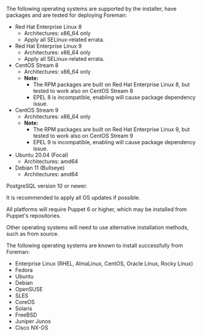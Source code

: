 The following operating systems are supported by the installer, have packages and are tested for deploying Foreman:

* Red Hat Enterprise Linux 8
  * Architectures: x86_64 only
  * Apply all SELinux-related errata.
* Red Hat Enterprise Linux 9
  * Architectures: x86_64 only
  * Apply all SELinux-related errata.
* CentOS Stream 8
  * Architectures: x86_64 only
  * **Note:**
    - The RPM packages are built on Red Hat Enterprise Linux 8, but tested to work also on CentOS Stream 8
    - EPEL 8 is incompatible, enabling will cause package dependency issue.
* CentOS Stream 9
  * Architectures: x86_64 only
  * **Note:**
    - The RPM packages are built on Red Hat Enterprise Linux 9, but tested to work also on CentOS Stream 9
    - EPEL 9 is incompatible, enabling will cause package dependency issue.
* Ubuntu 20.04 (Focal)
  * Architectures: amd64
* Debian 11 (Bullseye)
  * Architectures: amd64

PostgreSQL version 10 or newer.

It is recommended to apply all OS updates if possible.

All platforms will require Puppet 6 or higher, which may be installed from Puppet's repositories.

Other operating systems will need to use alternative installation methods, such as from source.

The following operating systems are known to install successfully from Foreman:

* Enterprise Linux (RHEL, AlmaLinux, CentOS, Oracle Linux, Rocky Linux)
* Fedora
* Ubuntu
* Debian
* OpenSUSE
* SLES
* CoreOS
* Solaris
* FreeBSD
* Juniper Junos
* Cisco NX-OS
